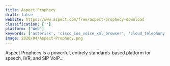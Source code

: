 ```yaml
---
title: Aspect Prophecy
draft: false 
website: https://www.aspect.com/free/aspect-prophecy-download
classification: ['']
platform: ['Web']
keywords: ['asterisk', 'cisco_ios_voice_xml_browser', 'cloud_telephony', 'convoso', 'dialpad', 'dimelo_by_ringcentral', 'five9', 'freshdesk', 'genesys', 'grasshopper', 'intercom', 'nexmo', 'plum_dev', 'ringcentral', 'talkdesk', 'talkie.io', 'twilio', 'voxibot_the_voximal_stack', 'wazo', 'freepbx', 'ucontact']
image: 2020/04/Aspect-Prophecy.png
---
```

Aspect Prophecy is a powerful, entirely standards-based platform for speech, IVR, and SIP VoIP...